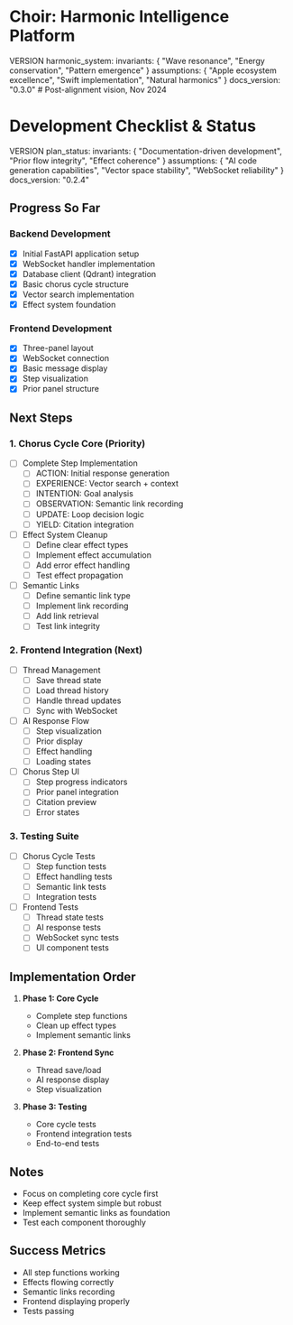 # Choir: Harmonic Intelligence Platform

VERSION harmonic_system:
invariants: {
"Wave resonance",
"Energy conservation",
"Pattern emergence"
}
assumptions: {
"Apple ecosystem excellence",
"Swift implementation",
"Natural harmonics"
}
docs_version: "0.3.0"  # Post-alignment vision, Nov 2024
# Development Checklist & Status

VERSION plan_status:
invariants: {
"Documentation-driven development",
"Prior flow integrity",
"Effect coherence"
}
assumptions: {
"AI code generation capabilities",
"Vector space stability",
"WebSocket reliability"
}
docs_version: "0.2.4"

## Progress So Far

### Backend Development
- [x] Initial FastAPI application setup
- [x] WebSocket handler implementation
- [x] Database client (Qdrant) integration
- [x] Basic chorus cycle structure
- [x] Vector search implementation
- [x] Effect system foundation

### Frontend Development
- [x] Three-panel layout
- [x] WebSocket connection
- [x] Basic message display
- [x] Step visualization
- [x] Prior panel structure

## Next Steps

### 1. Chorus Cycle Core (Priority)
- [ ] Complete Step Implementation
  - [ ] ACTION: Initial response generation
  - [ ] EXPERIENCE: Vector search + context
  - [ ] INTENTION: Goal analysis
  - [ ] OBSERVATION: Semantic link recording
  - [ ] UPDATE: Loop decision logic
  - [ ] YIELD: Citation integration

- [ ] Effect System Cleanup
  - [ ] Define clear effect types
  - [ ] Implement effect accumulation
  - [ ] Add error effect handling
  - [ ] Test effect propagation

- [ ] Semantic Links
  - [ ] Define semantic link type
  - [ ] Implement link recording
  - [ ] Add link retrieval
  - [ ] Test link integrity

### 2. Frontend Integration (Next)
- [ ] Thread Management
  - [ ] Save thread state
  - [ ] Load thread history
  - [ ] Handle thread updates
  - [ ] Sync with WebSocket

- [ ] AI Response Flow
  - [ ] Step visualization
  - [ ] Prior display
  - [ ] Effect handling
  - [ ] Loading states

- [ ] Chorus Step UI
  - [ ] Step progress indicators
  - [ ] Prior panel integration
  - [ ] Citation preview
  - [ ] Error states

### 3. Testing Suite
- [ ] Chorus Cycle Tests
  - [ ] Step function tests
  - [ ] Effect handling tests
  - [ ] Semantic link tests
  - [ ] Integration tests

- [ ] Frontend Tests
  - [ ] Thread state tests
  - [ ] AI response tests
  - [ ] WebSocket sync tests
  - [ ] UI component tests

## Implementation Order

1. **Phase 1: Core Cycle**
   - Complete step functions
   - Clean up effect types
   - Implement semantic links

2. **Phase 2: Frontend Sync**
   - Thread save/load
   - AI response display
   - Step visualization

3. **Phase 3: Testing**
   - Core cycle tests
   - Frontend integration tests
   - End-to-end tests

## Notes
- Focus on completing core cycle first
- Keep effect system simple but robust
- Implement semantic links as foundation
- Test each component thoroughly

## Success Metrics
- All step functions working
- Effects flowing correctly
- Semantic links recording
- Frontend displaying properly
- Tests passing
